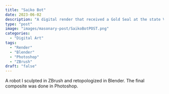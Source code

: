 ```yaml
---
title: "Saiko Bot"
date: 2023-06-02
description: "A digital render that received a Gold Seal at the state VASE event"
type: "post"
image: "images/masonary-post/SaikoBotPOST.png"
categories: 
  - "Digital Art"
tags:
  - "Render"
  - "Blender"
  - "Photoshop"
  - "ZBrush"
draft: "false"
---
```



A robot I sculpted in ZBrush and retopologized in Blender. The final composite
was done in Photoshop.
